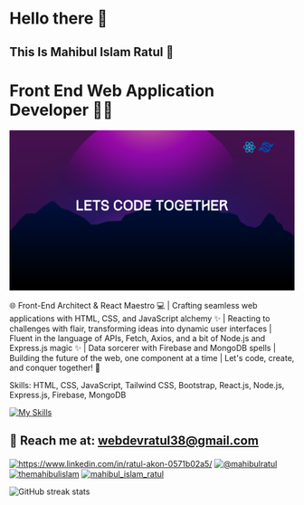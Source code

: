 # Hello there 👋
## This Is Mahibul Islam Ratul 🥰
# Front End Web Application Developer 👨‍💻
![This Is Mahibul Islam Ratul](https://github.com/webdevratul/webdevratul/blob/main/gitbanner.png)

🌐 Front-End Architect & React Maestro 💻 | Crafting seamless web applications with HTML, CSS, and JavaScript alchemy ✨ | Reacting to challenges with flair, transforming ideas into dynamic user interfaces | Fluent in the language of APIs, Fetch, Axios, and a bit of Node.js and Express.js magic ✨ | Data sorcerer with Firebase and MongoDB spells | Building the future of the web, one component at a time | Let's code, create, and conquer together! 🚀

Skills: HTML, CSS, JavaScript, Tailwind CSS, Bootstrap, React.js, Node.js, Express.js, Firebase, MongoDB

[![My Skills](https://skillicons.dev/icons?i=html,css,js,react,tailwind,bootstrap,nodejs,express,mongodb,firebase)](https://skillicons.dev)


## 📧 Reach me at:  webdevratul38@gmail.com

<p align="left">
<a href="https://linkedin.com/in/https://www.linkedin.com/in/ratul-akon-0571b02a5/" target="blank"><img align="center" src="https://raw.githubusercontent.com/rahuldkjain/github-profile-readme-generator/master/src/images/icons/Social/linked-in-alt.svg" alt="https://www.linkedin.com/in/ratul-akon-0571b02a5/" height="30" width="40" /></a>
<a href="https://twitter.com/@mahibulratul" target="blank"><img align="center" src="https://raw.githubusercontent.com/rahuldkjain/github-profile-readme-generator/master/src/images/icons/Social/twitter.svg" alt="@mahibulratul" height="30" width="40" /></a>
<a href="https://fb.com/themahibulislam" target="blank"><img align="center" src="https://raw.githubusercontent.com/rahuldkjain/github-profile-readme-generator/master/src/images/icons/Social/facebook.svg" alt="themahibulislam" height="30" width="40" /></a>
<a href="https://instagram.com/mahibul_islam_ratul" target="blank"><img align="center" src="https://raw.githubusercontent.com/rahuldkjain/github-profile-readme-generator/master/src/images/icons/Social/instagram.svg" alt="mahibul_islam_ratul" height="30" width="40" /></a>
</p>

![GitHub streak stats](https://streak-stats.demolab.com/?user=webdevratul)  








